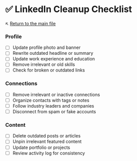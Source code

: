 # ✅ LinkedIn Cleanup Checklist

↖️ [Return to the main file](../README.md)

### Profile
- [ ] Update profile photo and banner
- [ ] Rewrite outdated headline or summary
- [ ] Update work experience and education
- [ ] Remove irrelevant or old skills
- [ ] Check for broken or outdated links

### Connections
- [ ] Remove irrelevant or inactive connections
- [ ] Organize contacts with tags or notes
- [ ] Follow industry leaders and companies
- [ ] Disconnect from spam or fake accounts

### Content
- [ ] Delete outdated posts or articles
- [ ] Unpin irrelevant featured content
- [ ] Update portfolio or projects
- [ ] Review activity log for consistency
